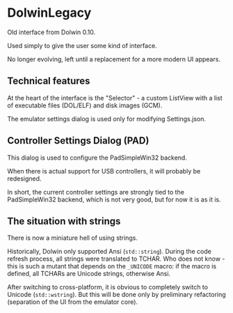 # DolwinLegacy

Old interface from Dolwin 0.10.

Used simply to give the user some kind of interface.

No longer evolving, left until a replacement for a more modern UI appears.

## Technical features

At the heart of the interface is the "Selector" - a custom ListView with a list of executable files (DOL/ELF) and disk images (GCM).

The emulator settings dialog is used only for modifying Settings.json.

## Controller Settings Dialog (PAD)

This dialog is used to configure the PadSimpleWin32 backend.

When there is actual support for USB controllers, it will probably be redesigned.

In short, the current controller settings are strongly tied to the PadSimpleWin32 backend, which is not very good, but for now it is as it is.

## The situation with strings

There is now a miniature hell of using strings.

Historically, Dolwin only supported Ansi (`std::string`). During the code refresh process, all strings were translated to TCHAR. Who does not know - this is such a mutant that depends on the `_UNICODE` macro: if the macro is defined, all TCHARs are Unicode strings, otherwise Ansi.

After switching to cross-platform, it is obvious to completely switch to Unicode (`std::wstring`). But this will be done only by preliminary refactoring (separation of the UI from the emulator core).
